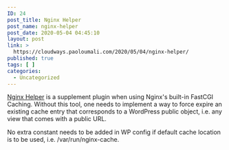 ```yaml
---
ID: 24
post_title: Nginx Helper
post_name: nginx-helper
post_date: 2020-05-04 04:45:10
layout: post
link: >
  https://cloudways.paoloumali.com/2020/05/04/nginx-helper/
published: true
tags: [ ]
categories:
  - Uncategorized
---
```

<!-- wp:paragraph -->
<p><a href="https://wordpress.org/plugins/nginx-helper/">Nginx Helper</a> is a supplement plugin when using Nginx's built-in FastCGI Caching. Without this tool, one needs to implement a way to force expire an existing cache entry that corresponds to a WordPress public object, i.e. any view that comes with a public URL.</p>
<!-- /wp:paragraph -->

<!-- wp:paragraph -->
<p>No extra constant needs to be added in WP config if default cache location is to be used, i.e. /var/run/nginx-cache.</p>
<!-- /wp:paragraph -->
